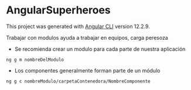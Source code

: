 # AngularSuperheroes

This project was generated with [Angular CLI](https://github.com/angular/angular-cli) version 12.2.9.

Trabajar con modulos ayuda a trabajar en equipos, carga peresoza

- Se recomienda crear un modulo para cada parte de nuestra aplicación
```
ng g m nombreDelModulo
```

- Los componentes generalmente forman parte de un módulo
```
ng g c nombreModulo/carpetaContenedora/NombreComponente
```
